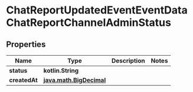 
# ChatReportUpdatedEventEventDataChatReportChannelAdminStatus

## Properties
Name | Type | Description | Notes
------------ | ------------- | ------------- | -------------
**status** | **kotlin.String** |  | 
**createdAt** | [**java.math.BigDecimal**](java.math.BigDecimal.md) |  | 



